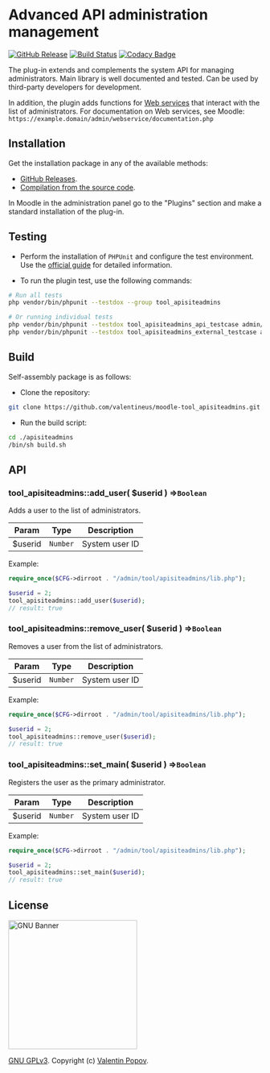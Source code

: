 # Advanced API administration management

[![GitHub Release](https://img.shields.io/github/release/valentineus/moodle-tool_apisiteadmins.svg)](https://github.com/valentineus/moodle-tool_apisiteadmins/releases)
[![Build Status](https://travis-ci.org/valentineus/moodle-tool_apisiteadmins.svg?branch=master)](https://travis-ci.org/valentineus/moodle-tool_apisiteadmins)
[![Codacy Badge](https://api.codacy.com/project/badge/Grade/eea97c9ae1f54cc0ac7cb6f53966b98c)](https://www.codacy.com/app/valentineus/moodle-tool_apisiteadmins)

The plug-in extends and complements the system API for managing administrators.
Main library is well documented and tested.
Can be used by third-party developers for development.

In addition, the plugin adds functions for
[Web services](https://docs.moodle.org/dev/Web_services)
that interact with the list of administrators.
For documentation on Web services, see Moodle:
`https://example.domain/admin/webservice/documentation.php`

## Installation

Get the installation package in any of the available methods:

* [GitHub Releases](https://github.com/valentineus/moodle-tool_apisiteadmins/releases).
* [Compilation from the source code](#build).

In Moodle in the administration panel go to the "Plugins" section and make a
standard installation of the plug-in.

## Testing

* Perform the installation of `PHPUnit` and configure the test environment.
Use the
[official guide](https://docs.moodle.org/dev/PHPUnit#Installation_of_PHPUnit_via_Composer)
for detailed information.

* To run the plugin test, use the following commands:

```bash
# Run all tests
php vendor/bin/phpunit --testdox --group tool_apisiteadmins

# Or running individual tests
php vendor/bin/phpunit --testdox tool_apisiteadmins_api_testcase admin/tool/apisiteadmins/tests/api_test.php
php vendor/bin/phpunit --testdox tool_apisiteadmins_external_testcase admin/tool/apisiteadmins/tests/external_test.php
```

## Build

Self-assembly package is as follows:

* Clone the repository:

```bash
git clone https://github.com/valentineus/moodle-tool_apisiteadmins.git apisiteadmins
```

* Run the build script:

```bash
cd ./apisiteadmins
/bin/sh build.sh
```

## API

### tool_apisiteadmins::add_user( $userid ) ⇒`Boolean`

Adds a user to the list of administrators.

| Param | Type | Description |
| ------- | -------- | -------------- |
| $userid | `Number` | System user ID |

Example:

```php
require_once($CFG->dirroot . "/admin/tool/apisiteadmins/lib.php");

$userid = 2;
tool_apisiteadmins::add_user($userid);
// result: true
```

### tool_apisiteadmins::remove_user( $userid ) ⇒`Boolean`

Removes a user from the list of administrators.

| Param | Type | Description |
| ------- | -------- | -------------- |
| $userid | `Number` | System user ID |

Example:

```php
require_once($CFG->dirroot . "/admin/tool/apisiteadmins/lib.php");

$userid = 2;
tool_apisiteadmins::remove_user($userid);
// result: true
```

### tool_apisiteadmins::set_main( $userid ) ⇒`Boolean`

Registers the user as the primary administrator.

| Param | Type | Description |
| ------- | -------- | -------------- |
| $userid | `Number` | System user ID |

Example:

```php
require_once($CFG->dirroot . "/admin/tool/apisiteadmins/lib.php");

$userid = 2;
tool_apisiteadmins::set_main($userid);
// result: true
```

## License

<img height="256px" alt="GNU Banner" src="https://www.gnu.org/graphics/runfreegnu.png" />

[GNU GPLv3](LICENSE.txt).
Copyright (c)
[Valentin Popov](mailto:info@valentineus.link).
